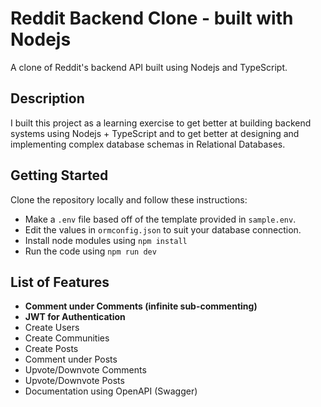 # Reddit Backend Clone - built with Nodejs

A clone of Reddit's backend API built using Nodejs and TypeScript. 

## Description

I built this project as a learning exercise to get better at building backend systems using Nodejs + TypeScript and to get better at designing and implementing complex database schemas in Relational Databases.

## Getting Started

Clone the repository locally and follow these instructions: 
- Make a ```.env``` file based off of the template provided in ```sample.env```.
- Edit the values in ```ormconfig.json``` to suit your database connection. 
- Install node modules using ```npm install```
- Run the code using ```npm run dev```

## List of Features 
- __Comment under Comments (infinite sub-commenting)__
- __JWT for Authentication__
- Create Users 
- Create Communities 
- Create Posts 
- Comment under Posts 
- Upvote/Downvote Comments 
- Upvote/Downvote Posts
- Documentation using OpenAPI (Swagger)
